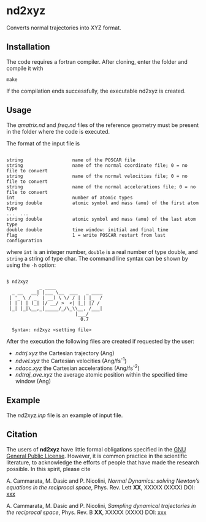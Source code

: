 # nd2xyz

Converts normal trajectories into XYZ format.

## Installation

The code requires a fortran compiler. After cloning, enter the folder and compile it with

`make`

If the compilation ends successfully, the executable nd2xyz is created.

## Usage

The *qmatrix.nd* and *freq.nd* files of the reference geometry must be present in the folder where the code is executed.

The format of the input file is


```

string                  name of the POSCAR file
string                  name of the normal coordinate file; 0 = no file to convert
string                  name of the normal velocities file; 0 = no file to convert
string                  name of the normal accelerations file; 0 = no file to convert
int                     number of atomic types
string double           atomic symbol and mass (amu) of the first atom type
...  ...
string double           atomic symbol and mass (amu) of the last atom type
double double           time window: initial and final time
flag                    1 = write POSCAR restart from last configuration

```

where `int` is an integer number, `double` is a real number of type double, and `string` a string of type char. The command line syntax can be shown by using the `-h` option:

```

$ nd2xyz 
            _ ____                 
  _ __   __| |___ \__  ___   _ ____
 | '_ \ / _` | __) \ \/ / | | |_  /
 | | | | (_| |/ __/ >  <| |_| |/ / 
 |_| |_|\__,_|_____/_/\_\\__, /___|
                         |___/     
                           0.7

  Syntax: nd2xyz <setting file>

```

After the execution the following files are created if requested by the user:

- *ndtrj.xyz* the Cartesian trajectory (Ang)
- *ndvel.xyz* the Cartesian velocities (Ang/fs<sup>-1</sup>)
- *ndacc.xyz* the Cartesian accelerations (Ang/fs<sup>-2</sup>)
- *ndtraj_ave.xyz* the average atomic position within the specified time window (Ang)

## Example

The *nd2xyz.inp* file is an example of input file. 

## Citation

The users of **nd2xyz** have little formal obligations specified in the [GNU General Public License](https://www.gnu.org/licenses/old-licenses/gpl-2.0.en.html).
However, it is common practice in the scientific literature, to acknowledge the efforts of people that have made the research possible.
In this spirit, please cite

A. Cammarata, M. Dasic and P. Nicolini, *Normal Dynamics: solving Newton’s equations in the reciprocal space*, Phys. Rev. Lett **XX**, XXXXX (XXXX) DOI: [xxx](https://doi.org/10.1103/xxx)

A. Cammarata, M. Dasic and P. Nicolini, *Sampling dynamical trajectories in the reciprocal space*, Phys. Rev. B **XX**, XXXXX (XXXX) DOI: [xxx](https://doi.org/10.1103/xxx)
